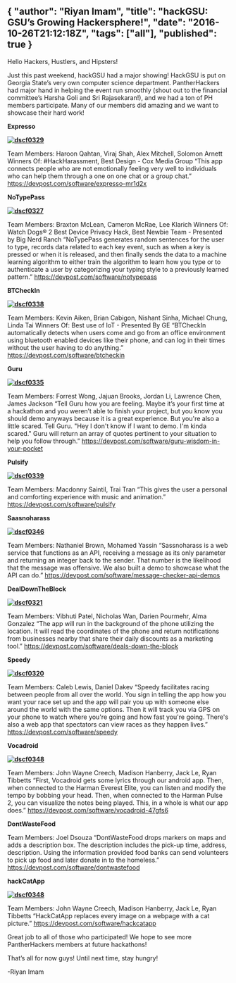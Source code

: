 {
  "author": "Riyan Imam",
  "title": "hackGSU: GSU’s Growing Hackersphere!",
  "date": "2016-10-26T21:12:18Z",
  "tags": ["all"],
  "published": true
}
---
Hello Hackers, Hustlers, and Hipsters!

Just this past weekend, hackGSU had a major showing! HackGSU is put on Georgia State’s very own computer science department. PantherHackers had major hand in helping the event run smoothly (shout out to the financial committee’s Harsha Goli and Sri Rajasekaran!), and we had a ton of PH members participate. Many of our members did amazing and we want to showcase their hard work!

**Expresso**

**[![dscf0329](http://pantherhackers.com/wp-content/uploads/2016/10/DSCF0329-300x200.jpg)](http://pantherhackers.com/wp-content/uploads/2016/10/DSCF0329.jpg)**

 Team Members: Haroon Qahtan, Viraj Shah, Alex Mitchell, Solomon Arnett Winners Of: #HackHarassment, Best Design - Cox Media Group “This app connects people who are not emotionally feeling very well to individuals who can help them through a one on one chat or a group chat.”
 <https://devpost.com/software/expresso-mr1d2x>

 **NoTypePass**

 **[![dscf0327](http://pantherhackers.com/wp-content/uploads/2016/10/DSCF0327-300x200.jpg)](http://pantherhackers.com/wp-content/uploads/2016/10/DSCF0327.jpg)**

 Team Members: Braxton McLean, Cameron McRae, Lee Klarich Winners Of: Watch Dogs® 2 Best Device Privacy Hack, Best Newbie Team - Presented by Big Nerd Ranch “NoTypePass generates random sentences for the user to type, records data related to each key event, such as when a key is pressed or when it is released, and then finally sends the data to a machine learning algorithm to either train the algorithm to learn how you type or to authenticate a user by categorizing your typing style to a previously learned pattern.”
 <https://devpost.com/software/notypepass>

 **BTCheckIn**

 **[![dscf0338](http://pantherhackers.com/wp-content/uploads/2016/10/DSCF0338-300x200.jpg)](http://pantherhackers.com/wp-content/uploads/2016/10/DSCF0338.jpg)**

 Team Members: Kevin Aiken, Brian Cabigon, Nishant Sinha, Michael Chung, Linda Tai Winners Of: Best use of IoT - Presented By GE “BTCheckIn automatically detects when users come and go from an office environment using bluetooth enabled devices like their phone, and can log in their times without the user having to do anything.”
 <https://devpost.com/software/btcheckin>

 **Guru**

**[![dscf0335](http://pantherhackers.com/wp-content/uploads/2016/10/DSCF0335-300x200.jpg)](http://pantherhackers.com/wp-content/uploads/2016/10/DSCF0335.jpg)**

 Team Members: Forrest Wong, Jajuan Brooks, Jordan Li, Lawrence Chen, James Jackson “Tell Guru how you are feeling. Maybe it’s your first time at a hackathon and you weren’t able to finish your project, but you know you should demo anyways because it is a great experience. But you're also a little scared. Tell Guru. "Hey I don't know if I want to demo. I'm kinda scared." Guru will return an array of quotes pertinent to your situation to help you follow through.”
 <https://devpost.com/software/guru-wisdom-in-your-pocket>

 **Pulsify**

 **[![dscf0339](http://pantherhackers.com/wp-content/uploads/2016/10/DSCF0339-300x200.jpg)](http://pantherhackers.com/wp-content/uploads/2016/10/DSCF0339.jpg)**

 Team Members: Macdonny Saintil, Trai Tran “This gives the user a personal and comforting experience with music and animation.”
 <https://devpost.com/software/pulsify>

 **Saasnoharass**

**[![dscf0346](http://pantherhackers.com/wp-content/uploads/2016/10/DSCF0346-300x200.jpg)](http://pantherhackers.com/wp-content/uploads/2016/10/DSCF0346.jpg)**

 Team Members: Nathaniel Brown, Mohamed Yassin “Sassnoharass is a web service that functions as an API, receiving a message as its only parameter and returning an integer back to the sender. That number is the likelihood that the message was offensive. We also built a demo to showcase what the API can do.”
 <https://devpost.com/software/message-checker-api-demos>

 **DealDownTheBlock**

 **[![dscf0321](http://pantherhackers.com/wp-content/uploads/2016/10/DSCF0321-300x200.jpg)](http://pantherhackers.com/wp-content/uploads/2016/10/DSCF0321.jpg)**

 Team Members: Vibhuti Patel, Nicholas Wan, Darien Pourmehr, Alma Gonzalez “The app will run in the background of the phone utilizing the location. It will read the coordinates of the phone and return notifications from businesses nearby that share their daily discounts as a marketing tool.”
 <https://devpost.com/software/deals-down-the-block>

 **Speedy**

**[![dscf0320](http://pantherhackers.com/wp-content/uploads/2016/10/DSCF0320-300x200.jpg)](http://pantherhackers.com/wp-content/uploads/2016/10/DSCF0320.jpg)**

 Team Members: Caleb Lewis, Daniel Dakev “Speedy facilitates racing between people from all over the world. You sign in telling the app how you want your race set up and the app will pair you up with someone else around the world with the same options. Then it will track you via GPS on your phone to watch where you're going and how fast you're going. There's also a web app that spectators can view races as they happen lives.”
 <https://devpost.com/software/speedy>

 **Vocadroid**

**[![dscf0348](http://pantherhackers.com/wp-content/uploads/2016/10/DSCF0348-300x200.jpg)](http://pantherhackers.com/wp-content/uploads/2016/10/DSCF0348.jpg)**

 Team Members: John Wayne Creech, Madison Hanberry, Jack Le, Ryan Tibbetts “First, Vocadroid gets some lyrics through our android app. Then, when connected to the Harman Everest Elite, you can listen and modify the tempo by bobbing your head. Then, when connected to the Harman Pulse 2, you can visualize the notes being played. This, in a whole is what our app does.”
 <https://devpost.com/software/vocadroid-47gfs6>

 **DontWasteFood**

 Team Members: Joel Dsouza “DontWasteFood drops markers on maps and adds a description box. The description includes the pick-up time, address, description. Using the information provided food banks can send volunteers to pick up food and later donate in to the homeless.”
 <https://devpost.com/software/dontwastefood>

 **hackCatApp**

**[![dscf0348](http://pantherhackers.com/wp-content/uploads/2016/10/DSCF0348-300x200.jpg)](http://pantherhackers.com/wp-content/uploads/2016/10/DSCF0348.jpg)**

 Team Members: John Wayne Creech, Madison Hanberry, Jack Le, Ryan Tibbetts “HackCatApp replaces every image on a webpage with a cat picture.”
 <https://devpost.com/software/hackcatapp>

 Great job to all of those who participated! We hope to see more PantherHackers members at future hackathons!   

 That’s all for now guys! Until next time, stay hungry!

 -Riyan Imam
